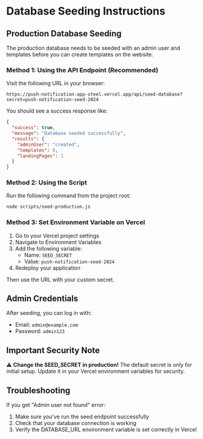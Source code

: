 # Database Seeding Instructions

## Production Database Seeding

The production database needs to be seeded with an admin user and templates before you can create templates on the website.

### Method 1: Using the API Endpoint (Recommended)

Visit the following URL in your browser:
```
https://push-notification-app-steel.vercel.app/api/seed-database?secret=push-notification-seed-2024
```

You should see a success response like:
```json
{
  "success": true,
  "message": "Database seeded successfully",
  "results": {
    "adminUser": "created",
    "templates": 8,
    "landingPages": 1
  }
}
```

### Method 2: Using the Script

Run the following command from the project root:
```bash
node scripts/seed-production.js
```

### Method 3: Set Environment Variable on Vercel

1. Go to your Vercel project settings
2. Navigate to Environment Variables
3. Add the following variable:
   - Name: `SEED_SECRET`
   - Value: `push-notification-seed-2024`
4. Redeploy your application

Then use the URL with your custom secret.

## Admin Credentials

After seeding, you can log in with:
- Email: `admin@example.com`
- Password: `admin123`

## Important Security Note

⚠️ **Change the SEED_SECRET in production!** The default secret is only for initial setup. Update it in your Vercel environment variables for security.

## Troubleshooting

If you get "Admin user not found" error:
1. Make sure you've run the seed endpoint successfully
2. Check that your database connection is working
3. Verify the DATABASE_URL environment variable is set correctly in Vercel